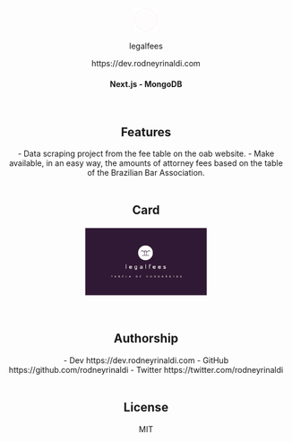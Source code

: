 <!-- START -->

<p align="center">
    <img alt="rodneyrinaldi" src="https://github.com/rodneyrinaldi/legalfees-web/blob/main/public/rr-logo-w.png" width="42" />
</p>
<p align="center">legalfees</p>
<p align="center">https://dev.rodneyrinaldi.com</p>

<h4 align="center">Next.js - MongoDB</h4>

<br />

<h2 align="center">Features</h2>

<div align="center">
  - Data scraping project from the fee table on the oab website.
  - Make available, in an easy way, the amounts of attorney fees based on the table of the Brazilian Bar Association.
</div>

<br />

<h2 align="center">Card</h2>

<p align="center">
  <a href="#">
    <img alt="rodneyrinaldi" src="https://github.com/rodneyrinaldi/legalfees-web/blob/main/public/card.png" width="220" />
  </a>
</p>

<br />

<h2 align="center">Authorship</h2>

<div align="center">
  - Dev https://dev.rodneyrinaldi.com
  - GitHub https://github.com/rodneyrinaldi
  - Twitter https://twitter.com/rodneyrinaldi
</div>

<br />

<h2 align="center">License</h2>

<div align="center">
  MIT
</div>

<!-- END -->
